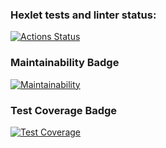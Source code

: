 ### Hexlet tests and linter status:
[![Actions Status](https://github.com/DidiGain/frontend-project-lvl2/workflows/hexlet-check/badge.svg)](https://github.com/DidiGain/frontend-project-lvl2/actions)

### Maintainability Badge
[![Maintainability](https://api.codeclimate.com/v1/badges/a99a88d28ad37a79dbf6/maintainability)](https://codeclimate.com/github/codeclimate/codeclimate/maintainability)

### Test Coverage Badge
[![Test Coverage](https://api.codeclimate.com/v1/badges/a99a88d28ad37a79dbf6/test_coverage)](https://codeclimate.com/github/codeclimate/codeclimate/test_coverage)
